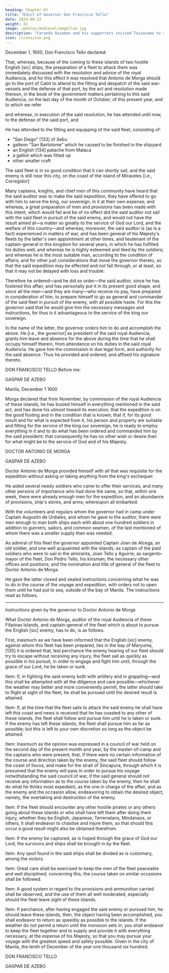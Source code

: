 ```yaml
---
heading: Chapter 6t
title: "Edict of Governor Don Francisco Tello"
date: 2024-09-22
weight: 41
image: /photos/medieval/magellan.jpg
description: "Faranda Quiemon and his supporters incited Taicosama to send a fleet against Manila."
icon: /icons/sun.png
---
```




<!-- Edict of Governor Don Francisco Tello, and reply of Doctor Antonio de Morga -->

December 1, 1600, Don Francisco Tello declared:

<!-- In the city of Manila, on the first of December, one thousand six hundred, , knight of the Order of Santiago, governor and captain-general of these Filipinas Islands, and president of the royal Audiencia resident therein, declared: -->

That, whereas, because of the coming to these islands of two hostile English [sic] ships, the preparation of a fleet to attack them was immediately discussed with the resolution and advice of the royal Audiencia, and for this effect it was resolved that Antonio de Morga should go to the port of Cabit to attend to the fitting and despatch of the said war-vessels and the defense of that port, by the act and resolution made thereon, in the book of the government matters pertaining to this said Audiencia, on the last day of the month of October, of this present year, and to which we refer

and whereas, in execution of the said resolution, he has attended until now, to the defense of the said port, and 

He has attended to the fitting and equipping of the said fleet, consisting of:
- "San Diego" [133] of Sebu
- galleon "San Bartolome" which he caused to be finished in the shipyard
- an English [134] patache from Malaca
- a galliot which was fitted up
- other smaller craft

The said fleet is in so good condition that it can shortly sail, and the said enemy is still near this city, on the coast of the island of Miraveles [i.e., Corregidor]

Many captains, knights, and chief men of this community have heard that the said auditor was to make the said expedition, they have offered to go with him to serve the king, our sovereign, in it at their own expense; and whereas, a great preparation of men and provisions has been made with this intent, which would fail and be of no effect did the said auditor not sail with the said fleet in pursuit of the said enemy, and would not have the result aimed at—a matter so greatly to the service of God our Lord, and the welfare of this country—and whereas, moreover, the said auditor is (as is a fact) experienced in matters of war, and has been general of his Majesty's fleets by the latter's own appointment at other times, and lieutenant of the captain-general in this kingdom for several years, in which he has fulfilled his duties well; and whereas he is highly esteemed and liked by the soldiers; and whereas he is the most suitable man, according to the condition of affairs; and for other just considerations that move the governor thereto, so that the said expedition may be effected and not fall through, or at least, so that it may not be delayed with loss and trouble: 

Therefore he ordered—and he did so order—the said auditor, since he has fostered this affair, and has personally put it in its present good shape, and since all the men—and they are many—who receive no pay, have prepared in consideration of him, to prepare himself to go as general and commander of the said fleet in pursuit of the enemy, with all possible haste. For this the governor said that he would give him the necessary messages and instructions, for thus is it advantageous to the service of the king our sovereign. 

In the name of the latter, the governor orders him to do and accomplish the above. He [i.e., the governor] as president of the said royal Audiencia, grants him leave and absence for the above during the time that he shall occupy himself therein, from attendance on his duties in the said royal Audiencia. He gave him the commission in due legal form, and authority for the said absence. Thus he provided and ordered, and affixed his signature thereto.

DON FRANCISCO TELLO
Before me:

GASPAR DE AZEBO



Manila, December 1 1600 

Morga declared that from November, by commission of the royal Audiencia of these islands, he has busied himself in everything mentioned in the said act, and has done his utmost toward its execution; 
that the expedition is on the good footing and in the condition that is known; 
that if, for its good result and for what is expected from it, his person and property are suitable and fitting for the service of the king our sovereign, he is ready to employ everything in it and to do what has been ordered and commanded him by the said president;
that consequently he has no other wish or desire than for what might be to the service of God and of his Majesty.

<!-- Thereupon may your Lordship order and provide what may be found most expedient, and as such he will fulfil it. He affixed his signature to this writ. -->

DOCTOR ANTONIO DE MORGA

GASPAR DE AZEBO


Doctor Antonio de Morga provided himself with all that was requisite for the expedition without asking or taking anything from the king's exchequer.

He aided several needy soldiers who came to offer their services, and many other persons of importance who had done the same, so that, within one week, there were already enough men for the expedition, and an abundance of provisions, ship's stores, and arms; whereupon all embarked. 

With the volunteers and regulars whom the governor had in camp under Captain Augustin de Urdiales, and whom he gave to the auditor, there were men enough to man both ships each with about one hundred soldiers in addition to gunners, sailors, and common seamen, of the last mentioned of whom there was a smaller supply than was needed. 

As admiral of this fleet the governor appointed Captain Joan de Alcega, an old soldier, and one well acquainted with the islands; as captain of the paid soldiers who were to sail in the almiranta, Joan Tello y Aguirre; as sargento-mayor of the fleet, Don Pedro Tello, his kinsman; the necessary other offices and positions; and the nomination and title of general of the fleet to Doctor Antonio de Morga. 

He gave the latter closed and sealed instructions concerning what he was to do in the course of the voyage and expedition, with orders not to open them until he had put to sea, outside of the bay of Manila. The instructions read as follows.

* * * * *


Instructions given by the governor to Doctor Antonio de Morga

What Doctor Antonio de Morga, auditor of the royal Audiencia of these Filipinas Islands, and captain-general of the fleet which is about to pursue the English [sic] enemy, has to do, is as follows.

First, inasmuch as we have been informed that the English [sic] enemy, against whom this fleet has been prepared, lies in the bay of Maryuma, [135] it is ordered that, lest perchance the enemy hearing of our fleet should try to escape without receiving any injury, the fleet sail as quickly as possible in his pursuit, in order to engage and fight him until, through the grace of our Lord, he be taken or sunk.

Item: If, in fighting the said enemy both with artillery and in grappling—and this shall be attempted with all the diligence and care possible—whichever the weather may better and more conveniently permit, the latter should take to flight at sight of the fleet, he shall be pursued until the desired result is attained.

Item: If, at the time that the fleet sails to attack the said enemy he shall have left this coast and news is received that he has coasted to any other of these islands, the fleet shall follow and pursue him until he is taken or sunk. If the enemy has left these islands, the fleet shall pursue him as far as possible; but this is left to your own discretion so long as the object be attained.

Item: Inasmuch as the opinion was expressed in a council of war held on the second day of the present month and year, by the master-of-camp and the captains who were present, that, if there were no certain information of the course and direction taken by the enemy, the said fleet should follow the coast of Ilocos, and make for the strait of Sincapura, through which it is presumed that the enemy will pass in order to pursue his voyage: notwithstanding the said council of war, if the said general should not receive any information as to the course taken by the enemy, then he shall do what he thinks most expedient, as the one in charge of the affair, and as the enemy and the occasion allow, endeavoring to obtain the desired object, namely, the overtaking and destruction of the enemy.

Item: If the fleet should encounter any other hostile pirates or any others going about these islands or who shall have left them after doing them injury, whether they be English, Japanese, Terrenatans, Mindanaos, or others, it shall endeavor to chastise and injure them, so that should this occur a good result might also be obtained therefrom.

Item: If the enemy be captured, as is hoped through the grace of God our Lord, the survivors and ships shall be brought in by the fleet.

Item: Any spoil found in the said ships shall be divided as is customary, among the victors.

Item: Great care shall be exercised to keep the men of the fleet peaceable and well disciplined; concerning this, the course taken on similar occasions shall be followed.

Item: A good system in regard to the provisions and ammunition carried shall be observed, and the use of them all well moderated, especially should the fleet leave sight of these islands.

Item: If perchance, after having engaged the said enemy or pursued him, he should leave these islands, then, the object having been accomplished, you shall endeavor to return as speedily as possible to the islands. If the weather do not permit a return until the monsoon sets in, you shall endeavor to keep the fleet together and to supply and provide it with everything necessary, at the expense of his Majesty, so that you may pursue your voyage with the greatest speed and safety possible. Given in the city of Manila, the tenth of December of the year one thousand six hundred.

DON FRANCISCO TELLO


GASPAR DE AZEBO


